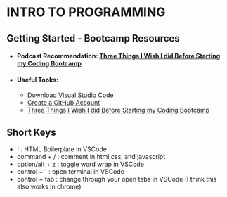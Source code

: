 # INTRO TO PROGRAMMING

## Getting Started - Bootcamp Resources

- #### Podcast Recommendation: [Three Things I Wish I did Before Starting my Coding Bootcamp](https://anchor.fm/suitcase-coder/episodes/06-Three-Things-I-Wish-I-Did-Before-Starting-My-Coding-Bootcamp-ebjsnc)

- #### Useful Tooks:
  - [Download Visual Studio Code](https://code.visualstudio.com/)
  - [Create a GitHub Account](https://github.com/)
  - [Three Things I Wish I did Before Starting my Coding Bootcamp](https://anchor.fm/suitcase-coder/episodes/06-Three-Things-I-Wish-I-Did-Before-Starting-My-Coding-Bootcamp-ebjsnc)

## Short Keys

- ! : HTML Boilerplate in VSCode
- command + / : comment in html,css, and javascript
- option/alt + z : toggle word wrap in VSCode
- control + ` : open terminal in VSCode
- control + tab : change through your open tabs in VSCode (I think this also works in chrome)
